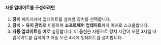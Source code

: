 <!--author=SharS last changed: 9/17/15-->

#### 자동 업데이트를 구성하려면
1. **장치** 페이지에서 업데이트를 설치할 장치를 선택합니다.
2. **장치** > **유지 관리**로 이동하여 **소프트웨어 업데이트**까지 아래로 스크롤합니다.
3. **자동 업데이트**를 **예**로 설정합니다. 이 옵션은 자동으로 장치 시간이 오전 3시일 때 업데이트를 검색하고 매일 오전 4시에 업데이트를 설치합니다.

<!---HONumber=Oct15_HO3-->